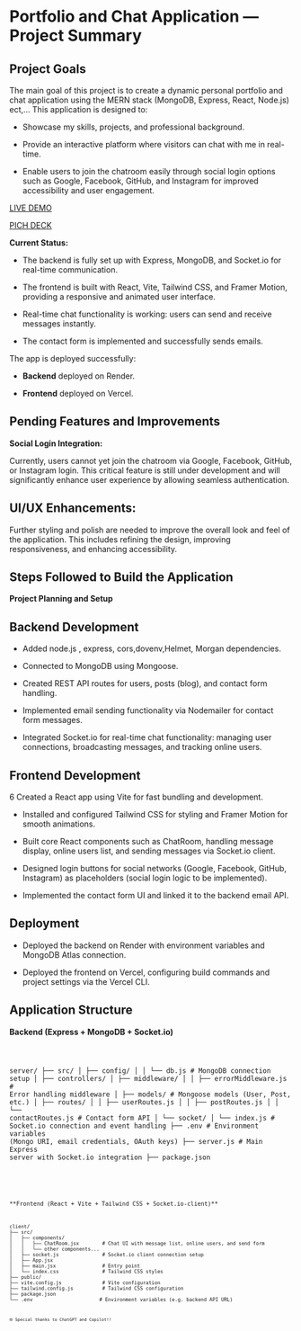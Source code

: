 

# Portfolio and Chat Application — Project Summary

## Project Goals

The main goal of this project is to create a dynamic personal portfolio and chat application using the MERN stack (MongoDB, Express, React, Node.js) ect,... This application is designed to:

- Showcase my skills, projects, and professional background.

- Provide an interactive platform where visitors can chat with me in real-time.

- Enable users to join the chatroom easily through social login options such as Google, Facebook, GitHub, and Instagram for improved accessibility and user engagement.

[LIVE DEMO](https://usanase-potofolio.vercel.app/)

[PICH DECK](https://www.canva.com/design/DAGuLvfEzRE/gge5jYmy8SnIlD1h9Bg09w/edit?utm_content=DAGuLvfEzRE&utm_campaign=designshare&utm_medium=link2&utm_source=sharebutton)

**Current Status:**

- The backend is fully set up with Express, MongoDB, and Socket.io for real-time communication.

- The frontend is built with React, Vite, Tailwind CSS, and Framer Motion, providing a responsive and animated user interface.

- Real-time chat functionality is working: users can send and receive messages instantly.

- The contact form is implemented and successfully sends emails.

The app is deployed successfully:

- **Backend** deployed on Render.

* **Frontend** deployed on Vercel.

## Pending Features and Improvements

**Social Login Integration:**

Currently, users cannot yet join the chatroom via Google, Facebook, GitHub, or Instagram login. This critical feature is still under development and will significantly enhance user experience by allowing seamless authentication.

## UI/UX Enhancements:

Further styling and polish are needed to improve the overall look and feel of the application. This includes refining the design, improving responsiveness, and enhancing accessibility.

## Steps Followed to Build the Application

**Project Planning and Setup**

## Backend Development

- Added node.js , express, cors,dovenv,Helmet, Morgan dependencies.

- Connected to MongoDB using Mongoose.

- Created REST API routes for users, posts (blog), and contact form handling.

- Implemented email sending functionality via Nodemailer for contact form messages.

- Integrated Socket.io for real-time chat functionality: managing user connections, broadcasting messages, and tracking online users.

## Frontend Development

6 Created a React app using Vite for fast bundling and development.

- Installed and configured Tailwind CSS for styling and Framer Motion for smooth animations.

- Built core React components such as ChatRoom, handling message display, online users list, and sending messages via Socket.io client.

- Designed login buttons for social networks (Google, Facebook, GitHub, Instagram) as placeholders (social login logic to be implemented).

- Implemented the contact form UI and linked it to the backend email API.

## Deployment

- Deployed the backend on Render with environment variables and MongoDB Atlas connection.

- Deployed the frontend on Vercel, configuring build commands and project settings via the Vercel CLI.


## Application Structure

**Backend (Express + MongoDB + Socket.io)**

<code><pre>


server/
├── src/
│   ├── config/
│   │   └── db.js                # MongoDB connection setup
│   ├── controllers/
│   ├── middleware/
│   │   ├── errorMiddleware.js  # Error handling middleware
│   ├── models/                 # Mongoose models (User, Post, etc.)
│   ├── routes/
│   │   ├── userRoutes.js
│   │   ├── postRoutes.js
│   │   └── contactRoutes.js    # Contact form API
│   └── socket/
│       └── index.js            # Socket.io connection and event handling
├── .env                       # Environment variables (Mongo URI, email credentials, OAuth keys)
├── server.js                  # Main Express server with Socket.io integration
├── package.json

<pre><code>


**Frontend (React + Vite + Tailwind CSS + Socket.io-client)**

<code><pre>

client/
├── src/
│   ├── components/
│   │   ├── ChatRoom.jsx        # Chat UI with message list, online users, and send form
│   │   └── other components...
│   ├── socket.js               # Socket.io client connection setup
│   ├── App.jsx
│   ├── main.jsx                # Entry point
│   └── index.css               # Tailwind CSS styles
├── public/
├── vite.config.js              # Vite configuration
├── tailwind.config.js          # Tailwind CSS configuration
├── package.json
└── .env                       # Environment variables (e.g. backend API URL)

<code><pre>

🌐 Special thanks to ChatGPT and Copilot!!

